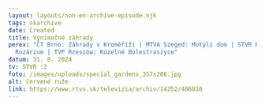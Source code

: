 ```yaml
---
layout: layouts/non-en-archive-episode.njk
tags: skarchive
date: Created
title: Výnimočné záhrady
perex: "ČT Brno: Záhrady v Kroměříži | MTVA Szeged: Motýlí dom | STVR Košice:
  Rozárium | TVP Rzeszów: Kúzelné Bolestraszyce"
datum: 31. 8. 2024
tv: STVR :2
foto: /images/uploads/special_gardens_357x206.jpg
alt: červené ruže
link: https://www.rtvs.sk/televizia/archiv/14252/486010
---
```

